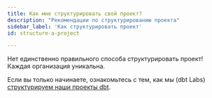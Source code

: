 ```yaml
---
title: Как мне структурировать свой проект?
description: "Рекомендации по структурированию проекта"
sidebar_label: 'Как структурировать проект'
id: structure-a-project

---
```


Нет единственно правильного способа структурировать проект! Каждая организация уникальна.

Если вы только начинаете, ознакомьтесь с тем, как мы (dbt Labs) [структурируем наши проекты dbt](/best-practices/how-we-structure/1-guide-overview).
